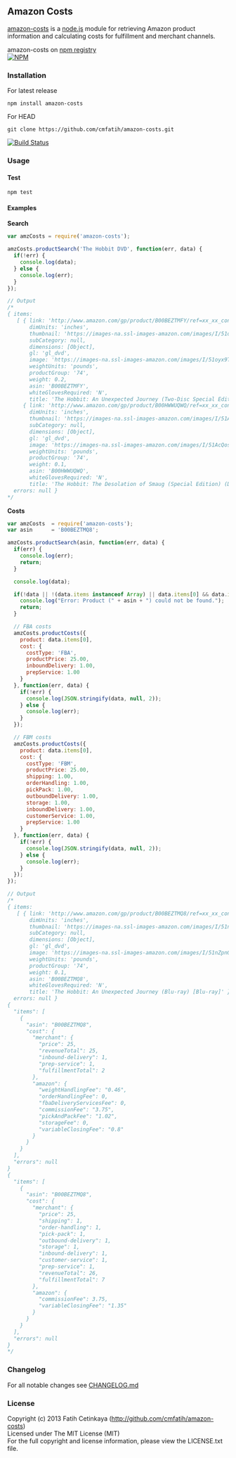 ## Amazon Costs

[amazon-costs](http://github.com/cmfatih/amazon-costs) is a [node.js](http://nodejs.org) module for retrieving Amazon product information and calculating costs for fulfillment and merchant channels.  

amazon-costs on [npm registry](http://npmjs.org/package/amazon-costs)  
[![NPM](https://nodei.co/npm/amazon-costs.png?compact=true)](https://nodei.co/npm/amazon-costs/)

### Installation

For latest release
```
npm install amazon-costs
```

For HEAD
```
git clone https://github.com/cmfatih/amazon-costs.git
```
[![Build Status](https://travis-ci.org/cmfatih/amazon-costs.svg?branch=master)](https://travis-ci.org/cmfatih/amazon-costs)

### Usage

#### Test
```
npm test
```

#### Examples

**Search**
```javascript
var amzCosts = require('amazon-costs');

amzCosts.productSearch('The Hobbit DVD', function(err, data) {
  if(!err) {
    console.log(data);
  } else {
    console.log(err);
  }
});

// Output
/*
{ items:
   [ { link: 'http://www.amazon.com/gp/product/B00BEZTMFY/ref=xx_xx_cont_xx/176-0515210-4045758',
       dimUnits: 'inches',
       thumbnail: 'https://images-na.ssl-images-amazon.com/images/I/51oyx9TCjVL._SL80_.jpg',
       subCategory: null,
       dimensions: [Object],
       gl: 'gl_dvd',
       image: 'https://images-na.ssl-images-amazon.com/images/I/51oyx9TCjVL._SL120_.jpg',
       weightUnits: 'pounds',
       productGroup: '74',
       weight: 0.2,
       asin: 'B00BEZTMFY',
       whiteGlovesRequired: 'N',
       title: 'The Hobbit: An Unexpected Journey (Two-Disc Special Edition) (DVD + UltraViolet Digital Copy) [DVD]' },
     { link: 'http://www.amazon.com/gp/product/B00HWWUQWQ/ref=xx_xx_cont_xx/176-0515210-4045758',
       dimUnits: 'inches',
       thumbnail: 'https://images-na.ssl-images-amazon.com/images/I/51AcQosPxyL._SL80_.jpg',
       subCategory: null,
       dimensions: [Object],
       gl: 'gl_dvd',
       image: 'https://images-na.ssl-images-amazon.com/images/I/51AcQosPxyL._SL120_.jpg',
       weightUnits: 'pounds',
       productGroup: '74',
       weight: 0.1,
       asin: 'B00HWWUQWQ',
       whiteGlovesRequired: 'N',
       title: 'The Hobbit: The Desolation of Smaug (Special Edition) (DVD + UltraViolet Combo Pack) [DVD]' } ],
  errors: null }
*/
```

**Costs**
```javascript
var amzCosts  = require('amazon-costs');
var asin      = 'B00BEZTMQ8';

amzCosts.productSearch(asin, function(err, data) {
  if(err) {
    console.log(err);
    return;
  }

  console.log(data);

  if(!data || !(data.items instanceof Array) || data.items[0] && data.items[0].asin != asin) {
    console.log("Error: Product (" + asin + ") could not be found.");
    return;
  }

  // FBA costs
  amzCosts.productCosts({
    product: data.items[0],
    cost: {
      costType: 'FBA',
      productPrice: 25.00,
      inboundDelivery: 1.00,
      prepService: 1.00
    }
  }, function(err, data) {
    if(!err) {
      console.log(JSON.stringify(data, null, 2));
    } else {
      console.log(err);
    }
  });

  // FBM costs
  amzCosts.productCosts({
    product: data.items[0],
    cost: {
      costType: 'FBM',
      productPrice: 25.00,
      shipping: 1.00,
      orderHandling: 1.00,
      pickPack: 1.00,
      outboundDelivery: 1.00,
      storage: 1.00,
      inboundDelivery: 1.00,
      customerService: 1.00,
      prepService: 1.00
    }
  }, function(err, data) {
    if(!err) {
      console.log(JSON.stringify(data, null, 2));
    } else {
      console.log(err);
    }
  });
});

// Output
/*
{ items:
   [ { link: 'http://www.amazon.com/gp/product/B00BEZTMQ8/ref=xx_xx_cont_xx/186-8065886-6900841',
       dimUnits: 'inches',
       thumbnail: 'https://images-na.ssl-images-amazon.com/images/I/51nZpnQgUwL._SL80_.jpg',
       subCategory: null,
       dimensions: [Object],
       gl: 'gl_dvd',
       image: 'https://images-na.ssl-images-amazon.com/images/I/51nZpnQgUwL._SL120_.jpg',
       weightUnits: 'pounds',
       productGroup: '74',
       weight: 0.1,
       asin: 'B00BEZTMQ8',
       whiteGlovesRequired: 'N',
       title: 'The Hobbit: An Unexpected Journey (Blu-ray) [Blu-ray]' } ],
  errors: null }
{
  "items": [
    {
      "asin": "B00BEZTMQ8",
      "cost": {
        "merchant": {
          "price": 25,
          "revenueTotal": 25,
          "inbound-delivery": 1,
          "prep-service": 1,
          "fulfillmentTotal": 2
        },
        "amazon": {
          "weightHandlingFee": "0.46",
          "orderHandlingFee": 0,
          "fbaDeliveryServicesFee": 0,
          "commissionFee": "3.75",
          "pickAndPackFee": "1.02",
          "storageFee": 0,
          "variableClosingFee": "0.8"
        }
      }
    }
  ],
  "errors": null
}
{
  "items": [
    {
      "asin": "B00BEZTMQ8",
      "cost": {
        "merchant": {
          "price": 25,
          "shipping": 1,
          "order-handling": 1,
          "pick-pack": 1,
          "outbound-delivery": 1,
          "storage": 1,
          "inbound-delivery": 1,
          "customer-service": 1,
          "prep-service": 1,
          "revenueTotal": 26,
          "fulfillmentTotal": 7
        },
        "amazon": {
          "commissionFee": 3.75,
          "variableClosingFee": "1.35"
        }
      }
    }
  ],
  "errors": null
}
*/
```

### Changelog

For all notable changes see [CHANGELOG.md](https://github.com/cmfatih/amazon-costs/blob/master/CHANGELOG.md)

### License

Copyright (c) 2013 Fatih Cetinkaya (http://github.com/cmfatih/amazon-costs)  
Licensed under The MIT License (MIT)  
For the full copyright and license information, please view the LICENSE.txt file.